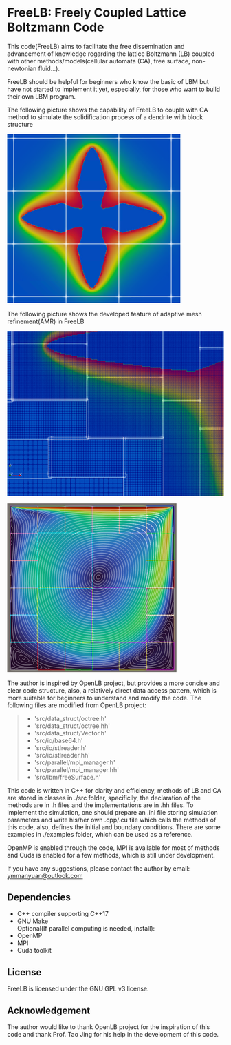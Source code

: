 # FreeLB: Freely Coupled Lattice Boltzmann Code

This code(FreeLB) aims to facilitate the free dissemination and advancement of knowledge regarding the lattice Boltzmann (LB) coupled with other methods/models(cellular automata (CA), free surface, non-newtonian fluid...).

FreeLB should be helpful for beginners who know the basic of LBM but have not started to implement it yet, especially, for those who want to build their own LBM program.

The following picture shows the capability of FreeLB to couple with CA method to simulate the solidification process of a dendrite with block structure

![Concentration_Field](https://github.com/zdxying/FreeLB/blob/main/Concentration_Field_of_a_Solidifying_Dendrite_with_Block_Structure.png "Concentration Field of a Solidifying Dendrite with Block Structure")

The following picture shows the developed feature of adaptive mesh refinement(AMR) in FreeLB

![Partof_Concentration_Field](https://github.com/zdxying/FreeLB/blob/main/Part_of_Concentration_Field_of_a_Solidifying_Dendrite_with_AMR_Block_Structure.png "Part of Concentration Field of a Solidifying Dendrite with adaptive refined mesh Structure")

![Streamline](https://github.com/zdxying/FreeLB/blob/main/Streamline_of_Lid_Driven_Cavity_with_Refined_Block_Structure.png "Streamline of Lid-Driven Cavity with Refined Block Structure.png")

The author is inspired by OpenLB project, but provides a more concise and clear code structure, also, a relatively direct data access pattern, which is more suitable for beginners to understand and modify the code. The following files are modified from OpenLB project: 
  > - 'src/data_struct/octree.h' 
  > - 'src/data_struct/octree.hh' 
  > - 'src/data_struct/Vector.h' 
  > - 'src/io/base64.h' 
  > - 'src/io/stlreader.h' 
  > - 'src/io/stlreader.hh' 
  > - 'src/parallel/mpi_manager.h' 
  > - 'src/parallel/mpi_manager.hh'
  > - 'src/lbm/freeSurface.h'

This code is written in C++ for clarity and efficiency, methods of LB and CA are stored in classes in ./src folder, specificlly, the declaration of the methods are in .h files and the implementations are in .hh files. To implement the simulation, one should prepare an .ini file storing simulation parameters and write his/her own .cpp/.cu file which calls the methods of this code, also, defines the initial and boundary conditions. There are some examples in ./examples folder, which can be used as a reference.

OpenMP is enabled through the code, MPI is available for most of methods and Cuda is enabled for a few methods, which is still under development.

If you have any suggestions, please contact the author by email: ymmanyuan@outlook.com

## Dependencies
- C++ compiler supporting C++17
- GNU Make \
Optional(If parallel computing is needed, install):
- OpenMP
- MPI
- Cuda toolkit

## License
FreeLB is licensed under the GNU GPL v3 license.

## Acknowledgement
The author would like to thank OpenLB project for the inspiration of this code and thank Prof. Tao Jing for his help in the development of this code.